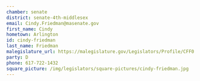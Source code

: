 ```yaml
---
chamber: senate
district: senate-4th-middlesex
email: Cindy.Friedman@masenate.gov
first_name: Cindy
hometown: Arlington
id: cindy-friedman
last_name: Friedman
malegislature_url: https://malegislature.gov/Legislators/Profile/CFF0
party: D
phone: 617-722-1432
square_picture: /img/legislators/square-pictures/cindy-friedman.jpg
---
```

